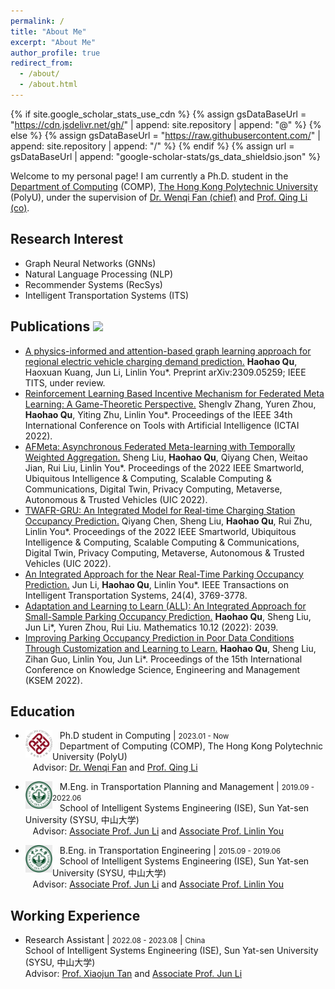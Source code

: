```yaml
---
permalink: /
title: "About Me"
excerpt: "About Me"
author_profile: true
redirect_from: 
  - /about/
  - /about.html
---
```

{% if site.google_scholar_stats_use_cdn %}
{% assign gsDataBaseUrl = "https://cdn.jsdelivr.net/gh/" | append: site.repository | append: "@" %}
{% else %}
{% assign gsDataBaseUrl = "https://raw.githubusercontent.com/" | append: site.repository | append: "/" %}
{% endif %}
{% assign url = gsDataBaseUrl | append: "google-scholar-stats/gs_data_shieldsio.json" %}


Welcome to my personal page! I am currently a Ph.D. student in the [Department of Computing](https://www.polyu.edu.hk/comp/) (COMP), [The Hong Kong Polytechnic University](https://www.polyu.edu.hk/) (PolyU), under the supervision of [Dr. Wenqi Fan (chief)](https://wenqifan03.github.io/) and [Prof. Qing Li (co)](https://www4.comp.polyu.edu.hk/~csqli/).

## Research Interest

+ Graph Neural Networks (GNNs)
+ Natural Language Processing (NLP)
+ Recommender Systems (RecSys)
+ Intelligent Transportation Systems (ITS)

## Publications <a href='https://scholar.google.com/citations?user=XRAXqJgAAAAJ'><img src="https://img.shields.io/endpoint?url={{ url | url_encode }}&logo=Google%20Scholar&labelColor=f6f6f6&color=9cf&style=flat&label=citations"></a>

+ [A physics-informed and attention-based graph learning approach for regional electric vehicle charging demand prediction.](https://arxiv.org/abs/2309.05259) **Haohao Qu**, Haoxuan Kuang, Jun Li, Linlin You*. Preprint arXiv:2309.05259; IEEE TITS, under review.
+ [Reinforcement Learning Based Incentive Mechanism for Federated Meta Learning: A Game-Theoretic Perspective.](https://ieeexplore.ieee.org/abstract/document/10098009) Shenglv Zhang, Yuren Zhou, **Haohao Qu**, Yiting Zhu, Linlin You*. Proceedings of the IEEE 34th International Conference on Tools with Artificial Intelligence (ICTAI 2022).
+ [AFMeta: Asynchronous Federated Meta-learning with Temporally Weighted Aggregation.](https://ieeexplore.ieee.org/abstract/document/10189596) Sheng Liu, **Haohao Qu**, Qiyang Chen, Weitao Jian, Rui Liu, Linlin You*. Proceedings of the 2022 IEEE Smartworld, Ubiquitous Intelligence & Computing, Scalable Computing & Communications, Digital Twin, Privacy Computing, Metaverse, Autonomous & Trusted Vehicles (UIC 2022).
+ [TWAFR-GRU: An Integrated Model for Real-time Charging Station Occupancy Prediction.](https://ieeexplore.ieee.org/abstract/document/10189531) Qiyang Chen, Sheng Liu, **Haohao Qu**, Rui Zhu, Linlin You*. Proceedings of the 2022 IEEE Smartworld, Ubiquitous Intelligence & Computing, Scalable Computing & Communications, Digital Twin, Privacy Computing, Metaverse, Autonomous & Trusted Vehicles (UIC 2022).
+ [An Integrated Approach for the Near Real-Time Parking Occupancy Prediction.](https://ieeexplore.ieee.org/abstract/document/9997228) Jun Li, **Haohao Qu**, Linlin You*. IEEE Transactions on Intelligent Transportation Systems, 24(4), 3769-3778.
+ [Adaptation and Learning to Learn (ALL): An Integrated Approach for Small-Sample Parking Occupancy Prediction.](https://www.mdpi.com/2227-7390/10/12/2039) **Haohao Qu**, Sheng Liu, Jun Li*, Yuren Zhou, Rui Liu. Mathematics 10.12 (2022): 2039.
+ [Improving Parking Occupancy Prediction in Poor Data Conditions Through Customization and Learning to Learn.](https://link.springer.com/chapter/10.1007/978-3-031-10983-6_13) **Haohao Qu**, Sheng Liu, Zihan Guo, Linlin You, Jun Li*. Proceedings of the 15th International Conference on Knowledge Science, Engineering and Management (KSEM 2022).
     

## Education

+  <img align="left" decoding="async" src='/images/polyu_logo.png' alt=sysu_logo width="9%"> &nbsp;&nbsp;&nbsp;Ph.D student in Computing | <small>2023.01 - Now</small>
<br>&nbsp;&nbsp;&nbsp;Department of Computing (COMP), The Hong Kong Polytechnic University (PolyU)
<br>&nbsp;&nbsp;&nbsp;Advisor: [Dr. Wenqi Fan](https://wenqifan03.github.io/) and [Prof. Qing Li](https://www4.comp.polyu.edu.hk/~csqli/)

+ <img align="left" decoding="async" src='/images/SYSU_logo.jpg' alt=sysu_logo width="9%"> &nbsp;&nbsp;&nbsp;M.Eng. in Transportation Planning and Management | <small>2019.09 - 2022.06</small>
<br>&nbsp;&nbsp;&nbsp;School of Intelligent Systems Engineering (ISE), Sun Yat-sen University (SYSU, 中山大学)
<br>&nbsp;&nbsp;&nbsp;Advisor: [Associate Prof. Jun Li](https://ise.sysu.edu.cn/teacher/teacher02/106489.htm) and [Associate Prof. Linlin You](https://ise.sysu.edu.cn/teacher/teacher02/1371451.htm)

+ <img align="left" decoding="async" src='/images/SYSU_logo.jpg' alt=sysu_logo width="9%"> &nbsp;&nbsp;&nbsp;B.Eng. in Transportation Engineering | <small>2015.09 - 2019.06</small>
<br>&nbsp;&nbsp;&nbsp;School of Intelligent Systems Engineering (ISE), Sun Yat-sen University (SYSU, 中山大学)
<br>&nbsp;&nbsp;&nbsp;Advisor: [Associate Prof. Jun Li](https://ise.sysu.edu.cn/teacher/teacher02/106489.htm) and [Associate Prof. Linlin You](https://ise.sysu.edu.cn/teacher/teacher02/1371451.htm)

## Working Experience

+ Research Assistant | <small>2022.08 - 2023.08</small> | <small>China</small> 
 <br>School of Intelligent Systems Engineering (ISE), Sun Yat-sen University (SYSU, 中山大学)
 <br>Advisor: [Prof. Xiaojun Tan](https://ise.sysu.edu.cn/teacher/teacher01/1400778.htm) and [Associate Prof. Jun Li](https://ise.sysu.edu.cn/teacher/teacher02/106489.htm)
 
 


 
 



